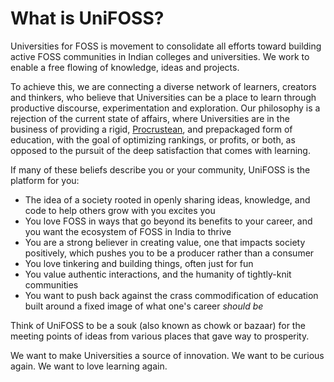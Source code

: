 # What is UniFOSS?

Universities for FOSS is movement to consolidate all efforts toward building active FOSS communities in Indian colleges and universities. We work to enable a free flowing of knowledge, ideas and projects.

To achieve this, we are connecting a diverse network of learners, creators and thinkers, who believe that Universities can be a place to learn through productive discourse, experimentation and exploration. Our philosophy is a rejection of the current state of affairs, where Universities are in the business of providing a rigid, [Procrustean](https://en.wikipedia.org/wiki/Procrustes), and prepackaged form of education, with the goal of optimizing rankings, or profits, or both, as opposed to the pursuit of the deep satisfaction that comes with learning.

If many of these beliefs describe you or your community, UniFOSS is the platform for you:

- The idea of a society rooted in openly sharing ideas, knowledge, and code to help others grow with you excites you
- You love FOSS in ways that go beyond its benefits to your career, and you want the ecosystem of FOSS in India to thrive
- You are a strong believer in creating value, one that impacts society positively, which pushes you to be a producer rather than a consumer
- You love tinkering and building things, often just for fun
- You value authentic interactions, and the humanity of tightly-knit communities
- You want to push back against the crass commodification of education built around a fixed image of what one's career _should be_

Think of UniFOSS to be a souk (also known as chowk or bazaar) for the meeting points of ideas from various places that gave way to prosperity.

We want to make Universities a source of innovation. We want to be curious again. We want to love learning again.
